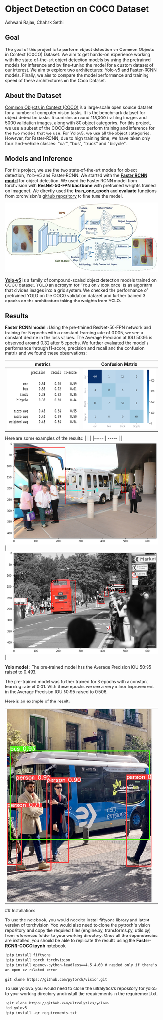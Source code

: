 
# Object Detection on COCO Dataset

Ashwani Rajan, Chahak Sethi

## Goal
The goal of this project is to perform object detection on Common Objects in Context (COCO) Dataset. We aim to get hands-on experience working with the state-of-the-art object detection models by using the pretrained models for inference and by fine-tuning the model for a custom dataset of our interest. We aim to explore two architectures: Yolo-v5 and Faster-RCNN models. Finally, we aim to compare the model performance and training speed of these architectures on the Coco Dataset.

## About the Dataset
[Common Objects in Context (COCO)](https://cocodataset.org/#home) is a large-scale open source dataset for a number of computer vision tasks. It is the benchmark dataset for object detection tasks. It contains arround 118,000 training images and 5000 validation images, along with 80 object categories. For this project, we use a subset of the COCO dataset to perform training and inference for the two models that we use. For Yolov5, we use all the object categories. However, for Faster-RCNN, due to high training time, we have taken only four land-vehicle classes: "car", "bus", "truck" and "bicycle".

## Models and Inference


For this project, we use the two state-of-the-art models for object detection, Yolo-v5 and Faster-RCNN. We started with the [**Faster RCNN model**](https://arxiv.org/abs/1506.01497) for object detection. We used the Faster RCNN model from torchvision with **ResNet-50-FPN backbone** with pretrained weights trained on Imagenet. We directly used the **train_one_epoch** and **evaluate** functions from torchvision's [github repository](https://github.com/pytorch/vision.git) to fine tune the model. 

<p align="center">
<img style="float: center; size: 100px" src="./Images/fasterRCNN.png">
</p>

[**Yolo-v5**](https://docs.ultralytics.com/) is a family of compound-scaled object detection models trained on COCO dataset. YOLO an acronym for "You only look once' is an algorithm that divides images into a grid system. We checked the performance of pretrained YOLO on the COCO validation dataset and further trained 3 epochs on the architecture taking the weights from YOLO.

## Results

**Faster RCNN model** : Using the pre-trained ResNet-50-FPN network and training for 5 epochs with a constant learning rate of 0.005, we see a constant decline in the loss values. The Average Precision at IOU 50:95 is observed around 0.32 after 5 epochs. We further evaluated the model's performance through f1-score, precision and recall and the confusion matrix and we found these observations:

<p align = "center">

| metrics | Confusion Matrix |
| ------- | ---------------- | 
| <img src="./Images/metrics.jpg" width="300" height="200"> | <img src="./Images/Cmat2.png" width="300" height="200"> |

</p>

Here are some examples of the results:
|  |  |
|----- | ----- |
|<img src="./Images/ex1.png"> | <img src="./Images/ex2.png">|

**Yolo model** :  The pre-trained model has the Average Precision IOU 50:95 raised to 0.493.

The pre-trained model was further trained for 3 epochs with a constant learning rate of 0.01. With these epochs we see a very minor improvement in the Average Precision IOU 50:95 raised to 0.506.

Here is an example of the result:
<p align = "center">

|  |  |
|----- | ----- |
|<img src="./Images/ex3.jpeg"> 

</p>
## Installations

To use the notebook, you would need to install fiftyone library and latest version of torchvision. Yoo would also need to clone the pytroch's vision repository and copy the required files (engine.py, transforms.py, utils.py) from references folder to your working directory. Once all the dependencies are installed, you should be able to replicate the results using the **Faster-RCNN-COCO.ipynb** notebook. 

```console 
!pip install fiftyone
!pip install torch torchvision
!pip install opencv-python-headless==4.5.4.60 # needed only if there's an open-cv related error 

git clone https://github.com/pytorch/vision.git
```

To use yolov5, you would need to clone the ultralytics's repository for yolo5 to your working directory and install the requirements in the requirement.txt.

```
!git clone https://github.com/ultralytics/yolov5 
!cd yolov5
!pip install -qr requirements.txt
```
